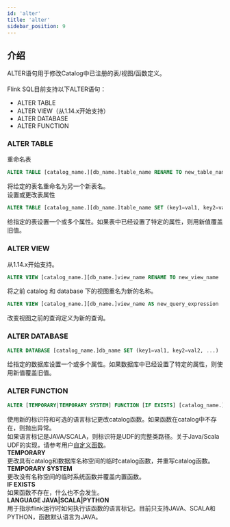 ```yaml
---
id: 'alter'
title: 'alter'
sidebar_position: 9
---
```


## 介绍

ALTER语句用于修改Catalog中已注册的表/视图/函数定义。  </br>  
Flink SQL目前支持以下ALTER语句：

* ALTER TABLE
* ALTER VIEW（从1.14.x开始支持）
* ALTER DATABASE
* ALTER FUNCTION

### ALTER TABLE

重命名表

```sql
ALTER TABLE [catalog_name.][db_name.]table_name RENAME TO new_table_name
```

将给定的表名重命名为另一个新表名。  </br>
设置或更改表属性

```sql
ALTER TABLE [catalog_name.][db_name.]table_name SET (key1=val1, key2=val2, ...)
```

给指定的表设置一个或多个属性。如果表中已经设置了特定的属性，则用新值覆盖旧值。

### ALTER VIEW

从1.14.x开始支持。

```sql
ALTER VIEW [catalog_name.][db_name.]view_name RENAME TO new_view_name
```

将之前 catalog 和 database 下的视图重名为新的名称。

```sql
ALTER VIEW [catalog_name.][db_name.]view_name AS new_query_expression
```

改变视图之前的查询定义为新的查询。

### ALTER DATABASE

```sql
ALTER DATABASE [catalog_name.]db_name SET (key1=val1, key2=val2, ...)
```

给指定的数据库设置一个或多个属性。如果数据库中已经设置了特定的属性，则使用新值覆盖旧值。

### ALTER FUNCTION

```sql
ALTER [TEMPORARY|TEMPORARY SYSTEM] FUNCTION [IF EXISTS] [catalog_name.][db_name.]function_name AS identifier [LANGUAGE JAVA|SCALA|PYTHON]
```

使用新的标识符和可选的语言标记更改catalog函数。如果函数在catalog中不存在，则抛出异常。  </br>
如果语言标记是JAVA/SCALA，则标识符是UDF的完整类路径。关于Java/Scala UDF的实现，请参考用户[自定义函数](udf)。  </br>
**TEMPORARY**  </br>
更改具有catalog和数据库名称空间的临时catalog函数，并重写catalog函数。  </br>
**TEMPORARY SYSTEM**  </br>
更改没有名称空间的临时系统函数并覆盖内置函数。  </br>
**IF EXISTS**  </br>
如果函数不存在，什么也不会发生。  </br>
**LANGUAGE JAVA|SCALA|PYTHON**  </br>
用于指示flink运行时如何执行该函数的语言标记。目前只支持JAVA、SCALA和PYTHON，函数默认语言为JAVA。